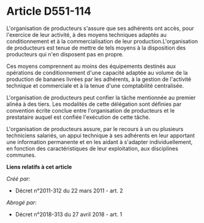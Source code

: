 # Article D551-114

L'organisation de producteurs s'assure que ses adhérents ont accès, pour l'exercice de leur activité, à des moyens techniques
adaptés au conditionnement et à la commercialisation de leur production.L'organisation de producteurs est tenue de mettre de
tels moyens à la disposition des producteurs qui n'en disposent pas en propre. 

Ces moyens comprennent au moins des équipements destinés aux opérations de conditionnement d'une capacité adaptée au volume
de la production de bananes livrées par les adhérents, à la gestion de l'activité technique et commerciale et à la tenue
d'une comptabilité centralisée. 

L'organisation de producteurs peut confier la tâche mentionnée au premier alinéa à des tiers. Les modalités de cette
délégation sont définies par convention écrite conclue entre l'organisation de producteurs et le prestataire auquel est
confiée l'exécution de cette tâche. 

L'organisation de producteurs assure, par le recours à un ou plusieurs techniciens salariés, un appui technique à ses
adhérents en leur apportant une information permanente et en les aidant à s'adapter individuellement, en fonction des
caractéristiques de leur exploitation, aux disciplines communes.

**Liens relatifs à cet article**

_Créé par_:

  - Décret n°2011-312 du 22 mars 2011 - art. 2

_Abrogé par_:

  - Décret n°2018-313 du 27 avril 2018 - art. 1
